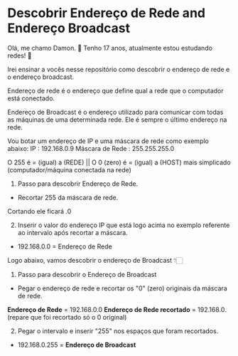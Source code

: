 # Descobrir Endereço de Rede and Endereço Broadcast

Olá, me chamo Damon. 👋
Tenho 17 anos, atualmente estou estudando redes! 📡

Irei ensinar a vocês nesse repositório como descobrir o endereço de rede e o endereço broadcast.

Endereço de rede é o endereço que define qual a rede que o computador está conectado.

Endereço de Broadcast é o endereço utilizado para comunicar com todas as máquinas de uma determinada rede. Ele é sempre o último endereço na rede.

Vou botar um endereço de IP e uma máscara de rede como exemplo abaixo:
IP : 192.168.0.9
Máscara de Rede : 255.255.255.0

O 255 é = (igual) a (REDE) ||
O 0 (zero) é = (igual) a (HOST) mais simplicado (computador/máquina conectada na rede)

1) Passo para descobrir Endereço de Rede.

- Recortar 255 da máscara de rede.

Cortando ele ficará .0

2) Inserir o valor do endereço IP que está logo acima no exemplo referente ao intervalo após recortar a máscara.

- 192.168.0.0 = Endereço de Rede


Logo abaixo, vamos descobrir o endereço de Broadcast 👇🏻

1) Passo para descobrir o Endereço de Broadcast

- Pegar o endereço de rede e recortar os "0" (zero) originais da máscara de rede.

**Endereço de Rede** = 192.168.0.0
**Endereço de Rede recortado** = 192.168.0. (repare que foi recortado só o 0 original)

2) Pegar o intervalo e inserir "255" nos espaços que foram recortados.

- 192.168.0.255 = **__Endereço de Broadcast__**
